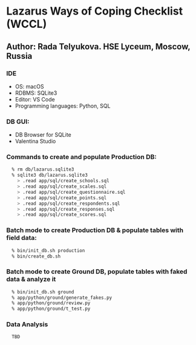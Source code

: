 #   Lazarus Ways of Coping Checklist (WCCL)

## Author: Rada Telyukova. HSE Lyceum, Moscow, Russia

### IDE
* OS:       macOS
* RDBMS:    SQLite3
* Editor:   VS Code
* Programming languages: Python, SQL

### DB GUI:
  - DB Browser for SQLite
  - Valentina Studio

### Commands to create and populate Production DB:
```sh
  % rm db/lazarus.sqlite3
  % sqlite3 db/lazarus.sqlite3
    > .read app/sql/create_schools.sql
    > .read app/sql/create_scales.sql
    > .read app/sql/create_questionnaire.sql
    > .read app/sql/create_points.sql
    > .read app/sql/create_respondents.sql
    > .read app/sql/create_responses.sql
    > .read app/sql/create_scores.sql
```

###  Batch mode to create Production DB & populate tables with field data:
```sh
  % bin/init_db.sh production
  % bin/create_db.sh
```
###  Batch mode to create Ground DB, populate tables with faked data & analyze it
```sh
  % bin/init_db.sh ground
  % app/python/ground/generate_fakes.py
  % app/python/ground/review.py
  % app/python/ground/t_test.py
```

### Data Analysis
```
  TBD
```